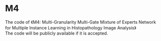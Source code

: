 # M4
The code of 《M4: Multi-Granularity Multi-Gate Mixture of Experts Network for Multiple Instance Learning in Histopathology Image Analysis》<br>
The code will be publicly available if it is accepted.
